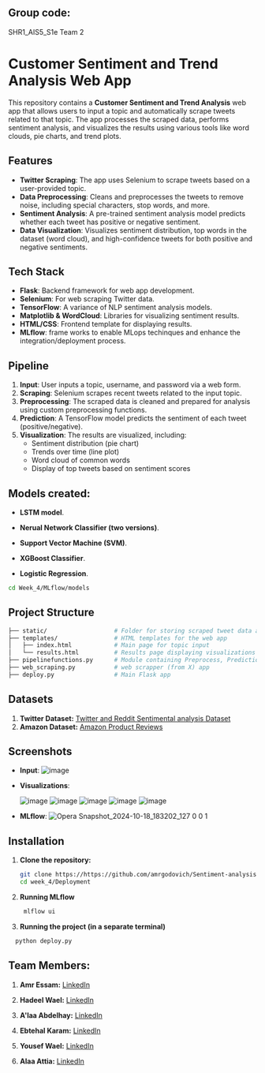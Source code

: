 ## Group code:
   SHR1_AIS5_S1e
   Team 2

# Customer Sentiment and Trend Analysis Web App

This repository contains a **Customer Sentiment and Trend Analysis** web app that allows users to input a topic and automatically scrape tweets related to that topic. The app processes the scraped data, performs sentiment analysis, and visualizes the results using various tools like word clouds, pie charts, and trend plots.

## Features

- **Twitter Scraping**: The app uses Selenium to scrape tweets based on a user-provided topic.
- **Data Preprocessing**: Cleans and preprocesses the tweets to remove noise, including special characters, stop words, and more.
- **Sentiment Analysis**: A pre-trained sentiment analysis model predicts whether each tweet has positive or negative sentiment.
- **Data Visualization**: Visualizes sentiment distribution, top words in the dataset (word cloud), and high-confidence tweets for both positive and negative sentiments.

## Tech Stack

- **Flask**: Backend framework for web app development.
- **Selenium**: For web scraping Twitter data.
- **TensorFlow**: A variance of NLP sentiment analysis models.
- **Matplotlib & WordCloud**: Libraries for visualizing sentiment results.
- **HTML/CSS**: Frontend template for displaying results.
- **MLflow**: frame works to enable MLops techinques and enhance the integration/deployment process.

## Pipeline
1. **Input**: User inputs a topic, username, and password via a web form.
2. **Scraping**: Selenium scrapes recent tweets related to the input topic.
3. **Preprocessing**: The scraped data is cleaned and prepared for analysis using custom preprocessing functions.
4. **Prediction**: A TensorFlow model predicts the sentiment of each tweet (positive/negative).
5. **Visualization**: The results are visualized, including:
   - Sentiment distribution (pie chart)
   - Trends over time (line plot)
   - Word cloud of common words
   - Display of top tweets based on sentiment scores

## Models created:

   - **LSTM model**.
   
   - **Nerual Network Classifier (two versions)**.
   
   - **Support Vector Machine (SVM)**.
   
   - **XGBoost Classifier**.
   
   - **Logistic Regression**.
   
   ```bash
   cd Week_4/MLflow/models
   ```


## Project Structure

   ```bash
   ├── static/                   # Folder for storing scraped tweet data and visualizations
   ├── templates/                # HTML templates for the web app
   │   ├── index.html            # Main page for topic input
   │   └── results.html          # Results page displaying visualizations
   ├── pipelinefunctions.py      # Module containing Preprocess, Prediction, and Visualizer classes
   ├── web_scraping.py           # web scrapper (from X) app
   ├── deploy.py                 # Main Flask app
   ```

## Datasets
1. **Twitter Dataset:** [Twitter and Reddit Sentimental analysis Dataset](https://www.kaggle.com/datasets/cosmos98/twitter-and-reddit-sentimental-analysis-dataset)
2. **Amazon Dataset:** [Amazon Product Reviews](https://www.kaggle.com/datasets/mahmudulhaqueshawon/amazon-product-reviews)

## Screenshots
- **Input**:
  ![image](https://github.com/user-attachments/assets/35f04b60-49f6-47d8-9c37-464e7b7fd81f)


- **Visualizations**:
  
   ![image](https://github.com/user-attachments/assets/b68c5ebb-06db-468c-950c-f74f2935f05d)
   ![image](https://github.com/user-attachments/assets/9f79cd26-9683-43f3-a06e-4140dc090ea9)
   ![image](https://github.com/user-attachments/assets/3745931b-1487-4ce2-8f77-1b8740ea389d)
   ![image](https://github.com/user-attachments/assets/0e9a4665-0952-46ca-98ce-f8fbe837f352)
   ![image](https://github.com/user-attachments/assets/cb43ca6b-a80d-42f0-9c36-aae836e5128b)


- **MLflow**:
  ![Opera Snapshot_2024-10-18_183202_127 0 0 1](https://github.com/user-attachments/assets/c17e444a-a731-45c9-8761-25692de964b1)


## Installation

1. **Clone the repository:**

   ```bash
   git clone https://https://github.com/amrgodovich/Sentiment-analysis-twitter-scrapper.git
   cd week_4/Deployment

2. **Running MLflow**

   ```bash
    mlflow ui
   
3. **Running the project (in a separate terminal)**

  ```bash
    python deploy.py
   ```

## Team Members:

1. **Amr Essam:** [LinkedIn](https://www.linkedin.com/in/amrgodovich/)

2. **Hadeel Wael:** [LinkedIn](https://www.linkedin.com/in/hadeel-wael-014097253/)

3. **A'laa Abdelhay:** [LinkedIn](https://www.linkedin.com/in/a-laa-abdelhay-16a909239/)

4. **Ebtehal Karam:** [LinkedIn](https://www.linkedin.com/in/ebtehal-karam-197939267/)

5. **Yousef Wael:** [LinkedIn](https://www.linkedin.com/in/youssef-elsharkawyy/)
  
6. **Alaa Attia:** [LinkedIn](https://www.linkedin.com/in/aya-attia-ai22/)
